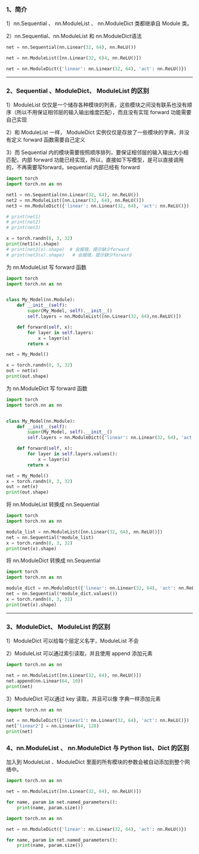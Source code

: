 ### 1、简介

1）nn.Sequential 、 nn.ModuleList 、 nn.ModuleDict 类都继承自 Module 类。

2）nn.Sequential、nn.ModuleList 和 nn.ModuleDict语法

```python
net = nn.Sequential(nn.Linear(32, 64), nn.ReLU())

net = nn.ModuleList([nn.Linear(32, 6)4, nn.ReLU()])

net = nn.ModuleDict({'linear': nn.Linear(32, 64), 'act': nn.ReLU()})
```



----



### 2、Sequential 、ModuleDict、 ModuleList 的区别

  1）ModuleList 仅仅是一个储存各种模块的列表，这些模块之间没有联系也没有顺序（所以不用保证相邻层的输入输出维度匹配），而且没有实现 forward 功能需要自己实现

  2）和 ModuleList 一样， ModuleDict 实例仅仅是存放了一些模块的字典，并没有定义 forward 函数需要自己定义

  3）而 Sequential 内的模块需要按照顺序排列，要保证相邻层的输入输出大小相匹配，内部 forward 功能已经实现，所以，直接如下写模型，是可以直接调用的，不再需要写forward，sequential 内部已经有 forward

```python
import torch
import torch.nn as nn

net1 = nn.Sequential(nn.Linear(32, 64), nn.ReLU())
net2 = nn.ModuleList([nn.Linear(32, 64), nn.ReLU()])
net3 = nn.ModuleDict({'linear': nn.Linear(32, 64), 'act': nn.ReLU()})

# print(net1)
# print(net2)
# print(net3)

x = torch.randn(8, 3, 32)
print(net1(x).shape)
# print(net2(x).shape)  # 会报错，提示缺少forward
# print(net3(x).shape)   # 会报错，提示缺少forward
```



为 nn.ModuleList 写 forward 函数

```python
import torch
import torch.nn as nn


class My_Model(nn.Module):
    def __init__(self):
        super(My_Model, self).__init__()
        self.layers = nn.ModuleList([nn.Linear(32, 64),nn.ReLU()])

    def forward(self, x):
        for layer in self.layers:
            x = layer(x)
        return x

net = My_Model()

x = torch.randn(8, 3, 32)
out = net(x)
print(out.shape)
```



为 nn.ModuleDict 写 forward 函数

```python
import torch
import torch.nn as nn


class My_Model(nn.Module):
    def __init__(self):
        super(My_Model, self).__init__()
        self.layers = nn.ModuleDict({'linear': nn.Linear(32, 64), 'act': nn.ReLU()})

    def forward(self, x):
        for layer in self.layers.values():
            x = layer(x)
        return x

net = My_Model()
x = torch.randn(8, 3, 32)
out = net(x)
print(out.shape)
```



将 nn.ModuleList 转换成 nn.Sequential

```python
import torch
import torch.nn as nn

module_list = nn.ModuleList([nn.Linear(32, 64), nn.ReLU()])
net = nn.Sequential(*module_list)
x = torch.randn(8, 3, 32)
print(net(x).shape)
```



将 nn.ModuleDict 转换成 nn.Sequential

```python
import torch
import torch.nn as nn

module_dict = nn.ModuleDict({'linear': nn.Linear(32, 64), 'act': nn.ReLU()})
net = nn.Sequential(*module_dict.values())
x = torch.randn(8, 3, 32)
print(net(x).shape)
```



----



### 3、ModuleDict、 ModuleList 的区别

  1）ModuleDict 可以给每个层定义名字，ModuleList 不会

  2）ModuleList 可以通过索引读取，并且使用 append 添加元素

```python
import torch.nn as nn

net = nn.ModuleList([nn.Linear(32, 64), nn.ReLU()])
net.append(nn.Linear(64, 10))
print(net)
```

  3）ModuleDict 可以通过 key 读取，并且可以像 字典一样添加元素

```python
import torch.nn as nn

net = nn.ModuleDict({'linear1': nn.Linear(32, 64), 'act': nn.ReLU()})
net['linear2'] = nn.Linear(64, 128)
print(net)
```







### 4、nn.ModuleList 、 nn.ModuleDict 与 Python  list、Dict 的区别

加入到 ModuleList 、ModuleDict  里面的所有模块的参数会被自动添加到整个网络中。

```python
import torch.nn as nn

net = nn.ModuleList([nn.Linear(32, 64), nn.ReLU()])

for name, param in net.named_parameters():
    print(name, param.size())
```

```python
import torch.nn as nn

net = nn.ModuleDict({'linear': nn.Linear(32, 64), 'act': nn.ReLU()})

for name, param in net.named_parameters():
    print(name, param.size()) 
```

